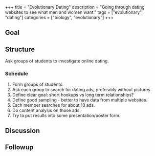 +++
title = "Evolutionary Dating"
description = "Going through dating websites to see what men and women want."
tags = ["evolutionary", "dating"]
categories = ["biology", "evolutionary"]
+++


## Goal

## Structure
Ask groups of students to investigate online dating. 

### Schedule
1. Form groups of students.
2. Ask each group to search for dating ads, preferably without pictures
3. Define clear goal: short hookups vs long term relationships?
4. Define good sampling - better to have data from multiple websites.
5. Each member searches for about 10 ads.
6. Do content analysis on those ads. 
7. Try to put results into some presentation/poster form.

## Discussion

## Followup

